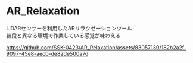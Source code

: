 # AR_Relaxation
LiDARセンサーを利用したARリラクゼーションツール  
普段と異なる環境で作業している感覚が味わえる

https://github.com/SSK-0423/AR_Relaxation/assets/83057130/182b2a2f-9097-45e8-aecb-de82de500a7d

